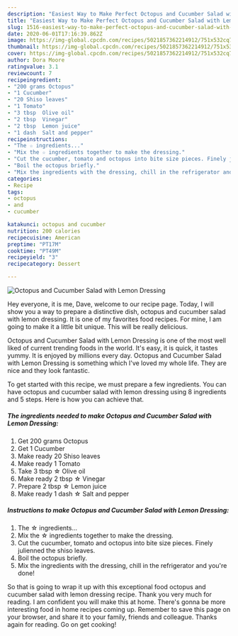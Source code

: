 ```yaml
---
description: "Easiest Way to Make Perfect Octopus and Cucumber Salad with Lemon Dressing"
title: "Easiest Way to Make Perfect Octopus and Cucumber Salad with Lemon Dressing"
slug: 1516-easiest-way-to-make-perfect-octopus-and-cucumber-salad-with-lemon-dressing
date: 2020-06-01T17:16:39.862Z
image: https://img-global.cpcdn.com/recipes/5021857362214912/751x532cq70/octopus-and-cucumber-salad-with-lemon-dressing-recipe-main-photo.jpg
thumbnail: https://img-global.cpcdn.com/recipes/5021857362214912/751x532cq70/octopus-and-cucumber-salad-with-lemon-dressing-recipe-main-photo.jpg
cover: https://img-global.cpcdn.com/recipes/5021857362214912/751x532cq70/octopus-and-cucumber-salad-with-lemon-dressing-recipe-main-photo.jpg
author: Dora Moore
ratingvalue: 3.1
reviewcount: 7
recipeingredient:
- "200 grams Octopus"
- "1 Cucumber"
- "20 Shiso leaves"
- "1 Tomato"
- "3 tbsp  Olive oil"
- "2 tbsp  Vinegar"
- "2 tbsp  Lemon juice"
- "1 dash  Salt and pepper"
recipeinstructions:
- "The ☆ ingredients..."
- "Mix the ☆ ingredients together to make the dressing."
- "Cut the cucumber, tomato and octopus into bite size pieces. Finely julienned the shiso leaves."
- "Boil the octopus briefly."
- "Mix the ingredients with the dressing, chill in the refrigerator and you&#39;re done!"
categories:
- Recipe
tags:
- octopus
- and
- cucumber

katakunci: octopus and cucumber 
nutrition: 200 calories
recipecuisine: American
preptime: "PT17M"
cooktime: "PT49M"
recipeyield: "3"
recipecategory: Dessert

---
```



![Octopus and Cucumber Salad with Lemon Dressing](https://img-global.cpcdn.com/recipes/5021857362214912/751x532cq70/octopus-and-cucumber-salad-with-lemon-dressing-recipe-main-photo.jpg)

Hey everyone, it is me, Dave, welcome to our recipe page. Today, I will show you a way to prepare a distinctive dish, octopus and cucumber salad with lemon dressing. It is one of my favorites food recipes. For mine, I am going to make it a little bit unique. This will be really delicious.



Octopus and Cucumber Salad with Lemon Dressing is one of the most well liked of current trending foods in the world. It's easy, it is quick, it tastes yummy. It is enjoyed by millions every day. Octopus and Cucumber Salad with Lemon Dressing is something which I've loved my whole life. They are nice and they look fantastic.


To get started with this recipe, we must prepare a few ingredients. You can have octopus and cucumber salad with lemon dressing using 8 ingredients and 5 steps. Here is how you can achieve that.

<!--inarticleads1-->

##### The ingredients needed to make Octopus and Cucumber Salad with Lemon Dressing:

1. Get 200 grams Octopus
1. Get 1 Cucumber
1. Make ready 20 Shiso leaves
1. Make ready 1 Tomato
1. Take 3 tbsp ☆ Olive oil
1. Make ready 2 tbsp ☆ Vinegar
1. Prepare 2 tbsp ☆ Lemon juice
1. Make ready 1 dash ☆ Salt and pepper




<!--inarticleads2-->

##### Instructions to make Octopus and Cucumber Salad with Lemon Dressing:

1. The ☆ ingredients...
1. Mix the ☆ ingredients together to make the dressing.
1. Cut the cucumber, tomato and octopus into bite size pieces. Finely julienned the shiso leaves.
1. Boil the octopus briefly.
1. Mix the ingredients with the dressing, chill in the refrigerator and you&#39;re done!




So that is going to wrap it up with this exceptional food octopus and cucumber salad with lemon dressing recipe. Thank you very much for reading. I am confident you will make this at home. There's gonna be more interesting food in home recipes coming up. Remember to save this page on your browser, and share it to your family, friends and colleague. Thanks again for reading. Go on get cooking!
